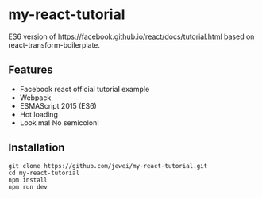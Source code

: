 # my-react-tutorial
ES6 version of https://facebook.github.io/react/docs/tutorial.html based on react-transform-boilerplate.

## Features
* Facebook react official tutorial example
* Webpack
* ESMAScript 2015 (ES6)
* Hot loading
* Look ma! No semicolon!

## Installation
    git clone https://github.com/jewei/my-react-tutorial.git
    cd my-react-tutorial
    npm install
    npm run dev
